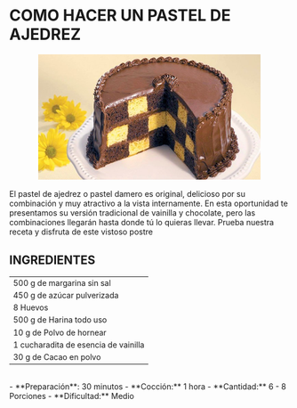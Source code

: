 # COMO HACER UN PASTEL DE AJEDREZ

<p align="center">
<img src="images/pastel_ajedrez.jpg" width="400">
</p>

<p>
El pastel de ajedrez o pastel damero es original, delicioso por su combinación y muy atractivo a la vista internamente. En esta oportunidad te presentamos su versión tradicional de vainilla y chocolate, pero las combinaciones llegarán hasta donde tú lo quieras llevar. Prueba nuestra receta y disfruta de este vistoso postre
</p>

## INGREDIENTES
||
|-------------|
| 500 g de margarina sin sal|
| 450 g de azúcar pulverizada   |
| 8 Huevos                      |
| 500 g de Harina todo uso      |
| 10 g de Polvo de hornear      |
| 1 cucharadita de esencia de vainilla |
| 30 g de Cacao en polvo        |

<br>
- **Preparación**: 30 minutos
- **Cocción:** 1 hora
- **Cantidad:** 6 - 8 Porciones
- **Dificultad:** Medio

